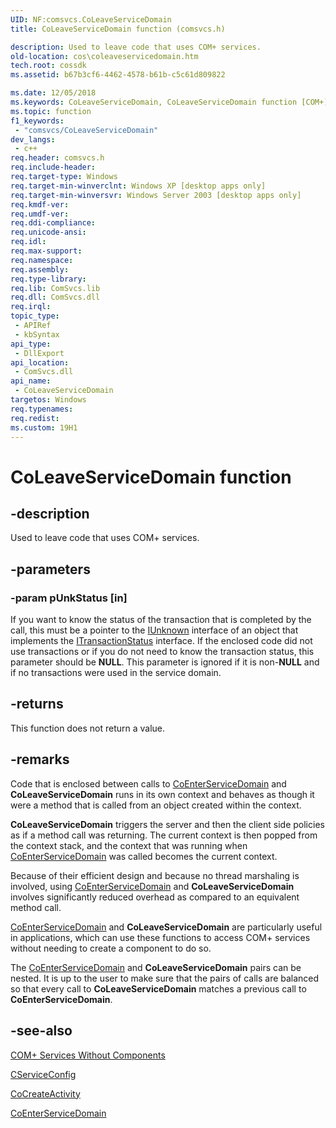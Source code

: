 ```yaml
---
UID: NF:comsvcs.CoLeaveServiceDomain
title: CoLeaveServiceDomain function (comsvcs.h)

description: Used to leave code that uses COM+ services.
old-location: cos\coleaveservicedomain.htm
tech.root: cossdk
ms.assetid: b67b3cf6-4462-4578-b61b-c5c61d809822

ms.date: 12/05/2018
ms.keywords: CoLeaveServiceDomain, CoLeaveServiceDomain function [COM+], _cos_CoLeaveServiceDomain, comsvcs/CoLeaveServiceDomain, cos.coleaveservicedomain
ms.topic: function
f1_keywords: 
 - "comsvcs/CoLeaveServiceDomain"
dev_langs:
 - c++
req.header: comsvcs.h
req.include-header: 
req.target-type: Windows
req.target-min-winverclnt: Windows XP [desktop apps only]
req.target-min-winversvr: Windows Server 2003 [desktop apps only]
req.kmdf-ver: 
req.umdf-ver: 
req.ddi-compliance: 
req.unicode-ansi: 
req.idl: 
req.max-support: 
req.namespace: 
req.assembly: 
req.type-library: 
req.lib: ComSvcs.lib
req.dll: ComSvcs.dll
req.irql: 
topic_type:
 - APIRef
 - kbSyntax
api_type:
 - DllExport
api_location:
 - ComSvcs.dll
api_name:
 - CoLeaveServiceDomain
targetos: Windows
req.typenames: 
req.redist: 
ms.custom: 19H1
---
```


# CoLeaveServiceDomain function


## -description


Used to leave code that uses COM+ services.


## -parameters




### -param pUnkStatus [in]

If you want to know the status of the transaction that is completed by the call, this must be a pointer to the <a href="https://docs.microsoft.com/windows/desktop/api/unknwn/nn-unknwn-iunknown">IUnknown</a> interface of an object that implements the <a href="https://docs.microsoft.com/windows/desktop/api/comsvcs/nn-comsvcs-itransactionstatus">ITransactionStatus</a> interface. If the enclosed code did not use transactions or if you do not need to know the transaction status, this parameter should be <b>NULL</b>. This parameter is ignored if it is non-<b>NULL</b> and if no transactions were used in the service domain.


## -returns



This function does not return a value.




## -remarks



Code that is enclosed between calls to <a href="https://docs.microsoft.com/windows/desktop/api/comsvcs/nf-comsvcs-coenterservicedomain">CoEnterServiceDomain</a> and <b>CoLeaveServiceDomain</b> runs in its own context and behaves as though it were a method that is called from an object created within the context.

<b>CoLeaveServiceDomain</b> triggers the server and then the client side policies as if a method call was returning. The current context is then popped from the context stack, and the context that was running when <a href="https://docs.microsoft.com/windows/desktop/api/comsvcs/nf-comsvcs-coenterservicedomain">CoEnterServiceDomain</a> was called becomes the current context.

Because of their efficient design and because no thread marshaling is involved, using <a href="https://docs.microsoft.com/windows/desktop/api/comsvcs/nf-comsvcs-coenterservicedomain">CoEnterServiceDomain</a> and <b>CoLeaveServiceDomain</b> involves significantly reduced overhead as compared to an equivalent method call.


<a href="https://docs.microsoft.com/windows/desktop/api/comsvcs/nf-comsvcs-coenterservicedomain">CoEnterServiceDomain</a> and <b>CoLeaveServiceDomain</b> are particularly useful in applications, which can use these functions to access COM+ services without needing to create a component to do so.



The <a href="https://docs.microsoft.com/windows/desktop/api/comsvcs/nf-comsvcs-coenterservicedomain">CoEnterServiceDomain</a> and <b>CoLeaveServiceDomain</b> pairs can be nested. It is up to the user to make sure that the pairs of calls are balanced so that every call to <b>CoLeaveServiceDomain</b> matches a previous call to <b>CoEnterServiceDomain</b>.




## -see-also




<a href="https://docs.microsoft.com/windows/desktop/cossdk/com--services-without-components">COM+ Services Without Components</a>



<a href="https://docs.microsoft.com/windows/desktop/cossdk/cserviceconfig">CServiceConfig</a>



<a href="https://docs.microsoft.com/windows/desktop/api/comsvcs/nf-comsvcs-cocreateactivity">CoCreateActivity</a>



<a href="https://docs.microsoft.com/windows/desktop/api/comsvcs/nf-comsvcs-coenterservicedomain">CoEnterServiceDomain</a>
 

 

